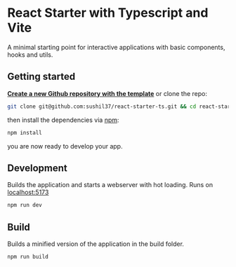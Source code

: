 # React Starter with Typescript and Vite

A minimal starting point for interactive applications with basic components, hooks and utils.

## Getting started

**[Create a new Github repository with the template](https://github.com/sushil37/react-starter-ts/)** or clone the repo:

```sh
git clone git@github.com:sushil37/react-starter-ts.git && cd react-starter-ts
```

then install the dependencies via [npm](https://npmjs.org):

```sh
npm install
```

you are now ready to develop your app.

## Development

Builds the application and starts a webserver with hot loading.
Runs on [localhost:5173](http://localhost:5173/)

```sh
npm run dev
```

## Build

Builds a minified version of the application in the build folder.

```sh
npm run build
```


